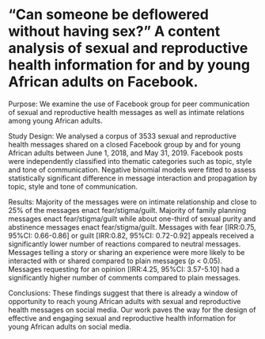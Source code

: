 # **“Can someone be deflowered without having sex?”** A content analysis of sexual and reproductive health information for and by young African adults on Facebook.

Purpose: We examine the use of Facebook group for peer communication of sexual and reproductive health messages as well as intimate relations among young African adults. 

Study Design: We analysed a corpus of 3533 sexual and reproductive health messages shared on a closed Facebook group by and for young African adults between June 1, 2018, and May 31, 2019. Facebook posts were independently classified into thematic categories such as topic, style and tone of communication. Negative binomial models were fitted to assess statistically significant difference in message interaction and propagation by topic, style and tone of communication.

Results: Majority of the messages were on intimate relationship and close to 25% of the messages enact fear/stigma/guilt. Majority of family planning messages enact fear/stigma/guilt while about one-third of sexual purity and abstinence messages enact fear/stigma/guilt. Messages with fear [IRR:0.75, 95%CI: 0.66-0.86] or guilt [IRR:0.82, 95%CI: 0.72-0.92] appeals received a significantly lower number of reactions compared to neutral messages. Messages telling a story or sharing an experience were more likely to be interacted with or shared compared to plain messages (p < 0.05). Messages requesting for an opinion [IRR:4.25, 95%CI: 3.57-5.10] had a significantly higher number of comments compared to plain messages.

Conclusions: These findings suggest that there is already a window of opportunity to reach young African adults with sexual and reproductive health messages on social media. Our work paves the way for the design of effective and engaging sexual and reproductive health information for young African adults on social media. 
